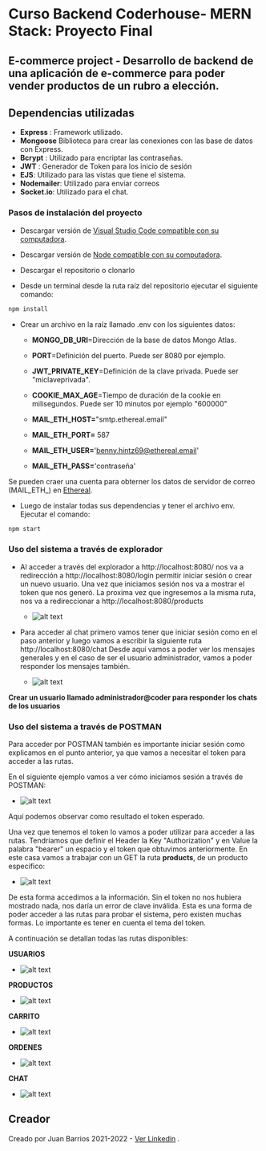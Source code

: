 # Curso Backend Coderhouse- MERN Stack: Proyecto Final 

## E-commerce project - Desarrollo de backend de una aplicación de e-commerce para poder vender productos de un rubro a elección.

## Dependencias utilizadas

 - **Express** : Framework utilizado.
 - **Mongoose** Biblioteca para crear las conexiones con las base de datos con Express.
 - **Bcrypt** : Utilizado para encriptar las contraseñas.
 - **JWT** : Generador de Token para los inicio de sesión
 - **EJS**: Utilizado para las vistas que tiene el sistema.
 - **Nodemailer**: Utilizado para enviar correos
 - **Socket.io**: Utilizado para el chat.


### Pasos de instalación del proyecto


- Descargar versión de [Visual Studio Code compatible con su computadora](https://code.visualstudio.com/download).

- Descargar versión de [Node compatible con su computadora](https://nodejs.org/en/download/).

- Descargar el repositorio o clonarlo

- Desde un terminal desde la ruta raíz del repositorio ejecutar el siguiente comando:
```bash
npm install
```

- Crear un archivo en la raíz llamado .env con los siguientes datos:


  - **MONGO_DB_URI**=Dirección de la base de datos Mongo Atlas.

  - **PORT**=Definición del puerto. Puede ser 8080 por ejemplo.

  - **JWT_PRIVATE_KEY**=Definición de la clave privada. Puede ser "miclaveprivada".

  - **COOKIE_MAX_AGE**=Tiempo de duración de la cookie en milisegundos. Puede ser 10 minutos por ejemplo "600000"

  - **MAIL_ETH_HOST=**"smtp.ethereal.email"

  - **MAIL_ETH_PORT=** 587

  - **MAIL_ETH_USER=**'benny.hintz69@ethereal.email'

  - **MAIL_ETH_PASS=**'contraseña'

Se pueden craer una cuenta para obterner los datos de servidor de correo (MAIL_ETH_) en [Ethereal](https://ethereal.email/create).

- Luego de instalar todas sus dependencias y tener el archivo env. Ejecutar el comando:
```bash
npm start
```

### Uso del sistema a través de explorador

- Al acceder a través del explorador a http://localhost:8080/ nos va a redirección a http://localhost:8080/login permitir iniciar sesión o crear un nuevo usuario. Una vez que iniciamos sesión nos va a mostrar el token que nos generó. La proxima vez que ingresemos a la misma ruta, nos va a redireccionar a http://localhost:8080/products

  - ![alt text](https://raw.githubusercontent.com/juanbarrios86/proyectobackend/main/Readme/frontlogin.JPG)


- Para acceder al chat primero vamos tener que iniciar sesión como en el paso anterior y luego vamos a escribir la siguiente ruta http://localhost:8080/chat Desde aquí vamos a poder ver los mensajes generales y en el caso de ser el usuario administrador, vamos a poder responder los mensajes también.

  - ![alt text](https://raw.githubusercontent.com/juanbarrios86/proyectobackend/main/Readme/frontchat.JPG)

**Crear un usuario llamado administrador@coder para responder los chats de los usuarios**

### Uso del sistema a través de POSTMAN

Para acceder por POSTMAN también es importante iniciar sesión como explicamos en el punto anterior, ya que vamos a necesitar el token para acceder a las rutas.

En el siguiente ejemplo vamos a ver cómo iniciamos sesión a través de POSTMAN:
- ![alt text](https://raw.githubusercontent.com/juanbarrios86/proyectobackend/main/Readme/iniciosesionpostman.JPG)

Aquí podemos observar como resultado el token esperado.

Una vez que tenemos el token lo vamos a poder utilizar para acceder a las rutas. Tendríamos que definir el Header la Key "Authorization" y en Value la palabra "bearer" un espacio y el token que obtuvimos anteriormente. En este casa vamos a trabajar con un GET la ruta **products**, de un producto especifico:

- ![alt text](https://raw.githubusercontent.com/juanbarrios86/proyectobackend/main/Readme/autorization.JPG)

De esta forma accedimos a la información. Sin el token no nos hubiera mostrado nada, nos daría un error de clave inválida. Esta es una forma de poder acceder a las rutas para probar el sistema, pero existen muchas formas. Lo importante es tener en cuenta el tema del token.

A continuación se detallan todas las rutas disponibles:

**USUARIOS**
- ![alt text](https://raw.githubusercontent.com/juanbarrios86/proyectobackend/main/Readme/login.JPG)

**PRODUCTOS**
- ![alt text](https://raw.githubusercontent.com/juanbarrios86/proyectobackend/main/Readme/products.JPG)

**CARRITO**
- ![alt text](https://raw.githubusercontent.com/juanbarrios86/proyectobackend/main/Readme/cart.JPG)

**ORDENES**
- ![alt text](https://raw.githubusercontent.com/juanbarrios86/proyectobackend/main/Readme/order.JPG)

**CHAT**
- ![alt text](https://raw.githubusercontent.com/juanbarrios86/proyectobackend/main/Readme/chat.JPG)


## Creador

Creado por Juan Barrios
2021-2022 - [Ver Linkedin](https://www.linkedin.com/in/juancarlosbarrios/) .
